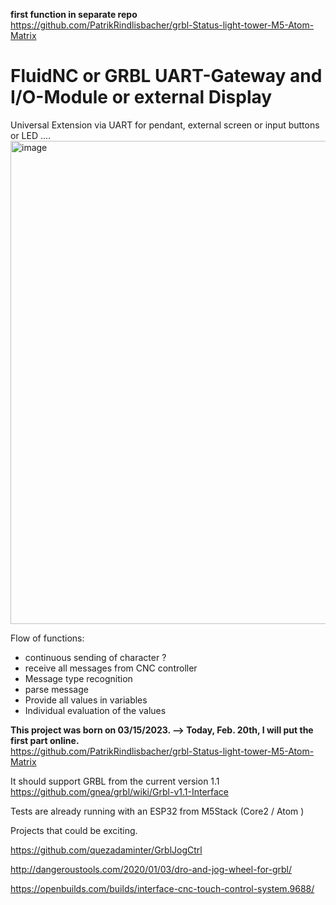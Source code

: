 **first function in separate repo**  
https://github.com/PatrikRindlisbacher/grbl-Status-light-tower-M5-Atom-Matrix



# FluidNC or GRBL UART-Gateway and I/O-Module or external Display
Universal Extension via UART for pendant, external screen or input buttons or LED ....
<img width="773" alt="image" src="https://user-images.githubusercontent.com/39780457/220912075-d54d2256-4e73-4b28-baae-5f0a186bc569.png">

Flow of functions:
- continuous sending of character ?
- receive all messages from CNC controller
- Message type recognition
- parse message
- Provide all values in variables
- Individual evaluation of the values

**This project was born on 03/15/2023. --> Today, Feb. 20th, I will put the first part online.**  
https://github.com/PatrikRindlisbacher/grbl-Status-light-tower-M5-Atom-Matrix

It should support GRBL from the current version 1.1
https://github.com/gnea/grbl/wiki/Grbl-v1.1-Interface

Tests are already running with an ESP32 from M5Stack (Core2 / Atom )


Projects that could be exciting.

https://github.com/quezadaminter/GrblJogCtrl

http://dangeroustools.com/2020/01/03/dro-and-jog-wheel-for-grbl/

https://openbuilds.com/builds/interface-cnc-touch-control-system.9688/


